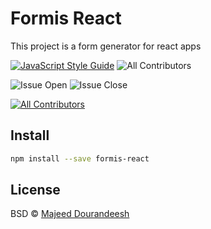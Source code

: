 # Formis React

This project is a form generator for react apps

[![JavaScript Style Guide](https://img.shields.io/badge/code_style-standard-brightgreen.svg)](https://standardjs.com)
![All Contributors](https://img.shields.io/github/forks/majeeddl/react-form-builder.svg)

![Issue Open](https://img.shields.io/github/issues/majeeddl/react-form-builder.svg)
![Issue Close](https://img.shields.io/github/issues-closed/majeeddl/react-form-builder.svg)

<!-- ALL-CONTRIBUTORS-BADGE:START - Do not remove or modify this section -->

[![All Contributors](https://img.shields.io/badge/all_contributors-1-orange.svg?style=flat-square)](#contributors-)

<!-- ALL-CONTRIBUTORS-BADGE:END -->

## Install

```bash
npm install --save formis-react
```

## License

BSD © [Majeed Dourandeesh](https://github.com/majeeddl)
